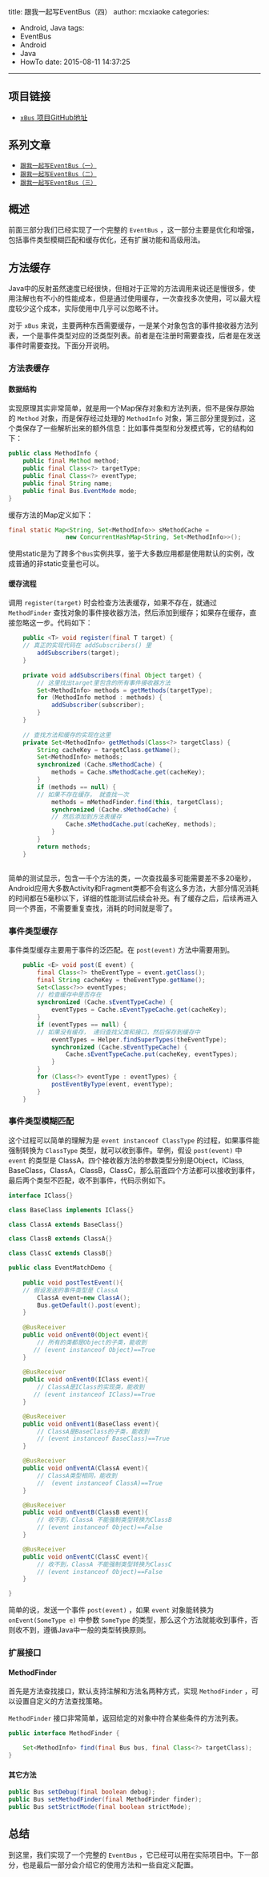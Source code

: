 title: 跟我一起写EventBus（四）
author: mcxiaoke
categories:
  - Android, Java
tags:
  - EventBus
  - Android
  - Java
  - HowTo
date: 2015-08-11 14:37:25
---

## 项目链接

* [`xBus` 项目GitHub地址](https://github.com/mcxiaoke/xBus)

## 系列文章

* [`跟我一起写EventBus（一）`](how-to-write-an-eventbus-part1.md)
* [`跟我一起写EventBus（二）`](how-to-write-an-eventbus-part2.md)
* [`跟我一起写EventBus（三）`](how-to-write-an-eventbus-part2.md)


## 概述

前面三部分我们已经实现了一个完整的 `EventBus` ，这一部分主要是优化和增强，包括事件类型模糊匹配和缓存优化，还有扩展功能和高级用法。

## 方法缓存

Java中的反射虽然速度已经很快，但相对于正常的方法调用来说还是慢很多，使用注解也有不小的性能成本，但是通过使用缓存，一次查找多次使用，可以最大程度较少这个成本，实际使用中几乎可以忽略不计。

对于 `xBus` 来说，主要两种东西需要缓存，一是某个对象包含的事件接收器方法列表，一个是事件类型对应的泛类型列表。前者是在注册时需要查找，后者是在发送事件时需要查找。下面分开说明。

### 方法表缓存

#### 数据结构

实现原理其实非常简单，就是用一个Map保存对象和方法列表，但不是保存原始的 `Method` 对象，而是保存经过处理的 `MethodInfo` 对象，第三部分里提到过，这个类保存了一些解析出来的额外信息：比如事件类型和分发模式等，它的结构如下：

```java
public class MethodInfo {
    public final Method method;
    public final Class<?> targetType;
    public final Class<?> eventType;
    public final String name;
    public final Bus.EventMode mode;
}
```

缓存方法的Map定义如下：

```java
final static Map<String, Set<MethodInfo>> sMethodCache =
                new ConcurrentHashMap<String, Set<MethodInfo>>();
```

使用static是为了跨多个`Bus`实例共享，鉴于大多数应用都是使用默认的实例，改成普通的非static变量也可以。

#### 缓存流程

调用 `register(target)` 时会检查方法表缓存，如果不存在，就通过 `MethodFinder` 查找对象的事件接收器方法，然后添加到缓存；如果存在缓存，直接忽略这一步。代码如下：

```java
    public <T> void register(final T target) {
    // 真正的实现代码在 addSubscribers() 里
        addSubscribers(target);
    }
    
    private void addSubscribers(final Object target) {
        // 这里找出target里包含的所有事件接收器方法
        Set<MethodInfo> methods = getMethods(targetType);
        for (MethodInfo method : methods) {
            addSubscriber(subscriber);
        }
    }
    
    // 查找方法和缓存的实现在这里
    private Set<MethodInfo> getMethods(Class<?> targetClass) {
        String cacheKey = targetClass.getName();
        Set<MethodInfo> methods;
        synchronized (Cache.sMethodCache) {
            methods = Cache.sMethodCache.get(cacheKey);
        }
        if (methods == null) {
        // 如果不存在缓存， 就查找一次
            methods = mMethodFinder.find(this, targetClass);
            synchronized (Cache.sMethodCache) {
            // 然后添加到方法表缓存
                Cache.sMethodCache.put(cacheKey, methods);
            }
        }
        return methods;
    }
    
```

简单的测试显示，包含一千个方法的类，一次查找最多可能需要差不多20毫秒，Android应用大多数Activity和Fragment类都不会有这么多方法，大部分情况消耗的时间都在5毫秒以下，详细的性能测试后续会补充。有了缓存之后，后续再进入同一个界面，不需要重复查找，消耗的时间就是零了。

### 事件类型缓存

事件类型缓存主要用于事件的泛匹配。在 `post(event)` 方法中需要用到。

```java
    public <E> void post(E event) {
        final Class<?> theEventType = event.getClass();
        final String cacheKey = theEventType.getName();
        Set<Class<?>> eventTypes;
        // 检查缓存中是否存在
        synchronized (Cache.sEventTypeCache) {
            eventTypes = Cache.sEventTypeCache.get(cacheKey);
        }
        if (eventTypes == null) {
        // 如果没有缓存， 递归查找父类和接口，然后保存到缓存中
            eventTypes = Helper.findSuperTypes(theEventType);
            synchronized (Cache.sEventTypeCache) {
                Cache.sEventTypeCache.put(cacheKey, eventTypes);
            }
        }
        for (Class<?> eventType : eventTypes) {
            postEventByType(event, eventType);
        }
    }
```



###  事件类型模糊匹配

这个过程可以简单的理解为是 `event instanceof ClassType` 的过程，如果事件能强制转换为 `ClassType` 类型，就可以收到事件。举例，假设 `post(event)` 中 `event` 的类型是 ClassA，四个接收器方法的参数类型分别是Object，IClass, BaseClass，ClassA，ClassB，ClassC，那么前面四个方法都可以接收到事件，最后两个类型不匹配，收不到事件，代码示例如下。

```java
interface IClass{}

class BaseClass implements IClass{}

class ClassA extends BaseClass{}

class ClassB extends ClassA{}

class ClassC extends ClassB{}

public class EventMatchDemo {
    
    public void postTestEvent(){
    // 假设发送的事件类型是 ClassA 
        ClassA event=new ClassA();
        Bus.getDefault().post(event);
    }
    
    @BusReceiver
    public void onEvent0(Object event){
        // 所有的类都是Object的子类，能收到
       // (event instanceof Object)==True  
    }
    
    @BusReceiver
    public void onEvent0(IClass event){
        // ClassA是IClass的实现类，能收到
       // (event instanceof IClass)==True  
    }

    @BusReceiver
    public void onEvent1(BaseClass event){
        // ClassA是BaseClass的子类，能收到
        // (event instanceof BaseClass)==True  
    }

    @BusReceiver
    public void onEventA(ClassA event){
        // ClassA类型相同，能收到
        //  (event instanceof ClassA)==True  
    }

    @BusReceiver
    public void onEventB(ClassB event){
        // 收不到，ClassA 不能强制类型转换为ClassB
        // (event instanceof Object)==False  
    }

    @BusReceiver
    public void onEventC(ClassC event){
        // 收不到，ClassA 不能强制类型转换为ClassC
        // (event instanceof Object)==False  
    }

}
```

简单的说，发送一个事件 `post(event)` ，如果 `event` 对象能转换为 `onEvent(SomeType e)` 中参数 `SomeType` 的类型，那么这个方法就能收到事件，否则收不到，遵循Java中一般的类型转换原则。

### 扩展接口

#### MethodFinder

首先是方法查找接口，默认支持注解和方法名两种方式，实现 `MethodFinder` ，可以设置自定义的方法查找策略。

`MethodFinder` 接口非常简单，返回给定的对象中符合某些条件的方法列表。

```java
public interface MethodFinder {

    Set<MethodInfo> find(final Bus bus, final Class<?> targetClass);
}
```

#### 其它方法

```java
public Bus setDebug(final boolean debug);
public Bus setMethodFinder(final MethodFinder finder);
public Bus setStrictMode(final boolean strictMode);
```

## 总结

到这里，我们实现了一个完整的 `EventBus` ，它已经可以用在实际项目中。下一部分，也是最后一部分会介绍它的使用方法和一些自定义配置。
